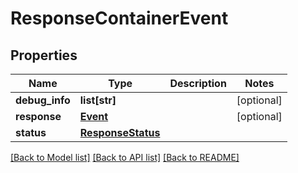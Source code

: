 # ResponseContainerEvent

## Properties
Name | Type | Description | Notes
------------ | ------------- | ------------- | -------------
**debug_info** | **list[str]** |  | [optional] 
**response** | [**Event**](Event.md) |  | [optional] 
**status** | [**ResponseStatus**](ResponseStatus.md) |  | 

[[Back to Model list]](../README.md#documentation-for-models) [[Back to API list]](../README.md#documentation-for-api-endpoints) [[Back to README]](../README.md)


